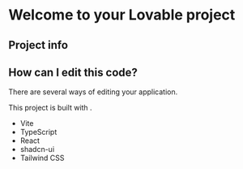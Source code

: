 # Welcome to your Lovable project

## Project info

## How can I edit this code?

There are several ways of editing your application.


This project is built with .

- Vite
- TypeScript
- React
- shadcn-ui
- Tailwind CSS


